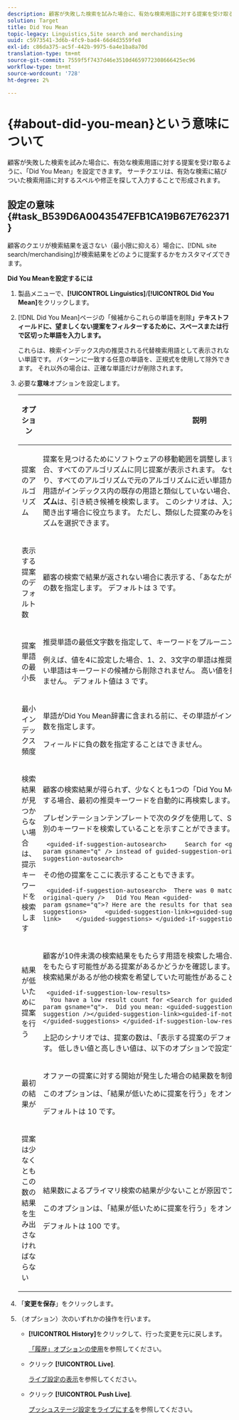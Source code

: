 ```yaml
---
description: 顧客が失敗した検索を試みた場合に、有効な検索用語に対する提案を受け取るように、「Did You Mean」を設定できます。 サーチクエリは、有効な検索に結びついた検索用語に対するスペルや修正を探して入力することで形成されます。
solution: Target
title: Did You Mean
topic-legacy: Linguistics,Site search and merchandising
uuid: c5973541-3d6b-4fc9-bad4-66d4d3559fe8
exl-id: c86da375-ac5f-442b-9975-6a4e1ba8a70d
translation-type: tm+mt
source-git-commit: 7559f5f7437d46e3510d4659772308666425ec96
workflow-type: tm+mt
source-wordcount: '728'
ht-degree: 2%

---
```


# {#about-did-you-mean}という意味について

顧客が失敗した検索を試みた場合に、有効な検索用語に対する提案を受け取るように、「Did You Mean」を設定できます。 サーチクエリは、有効な検索に結びついた検索用語に対するスペルや修正を探して入力することで形成されます。

## 設定の意味{#task_B539D6A0043547EFB1CA19B67E762371}

顧客のクエリが検索結果を返さない（最小限に抑える）場合に、[!DNL site search/merchandising]が検索結果をどのように提案するかをカスタマイズできます。

<!-- 

t_configuring_did_you_mean.xml

 -->

**Did You Meanを設定するには**

1. 製品メニューで、**[!UICONTROL Linguistics]**/**[!UICONTROL Did You Mean]**&#x200B;をクリックします。
1. [!DNL Did You Mean]ページの「候補からこれらの単語を削除&#x200B;**」テキストフィールドに、望ましくない提案をフィルターするために、スペースまたは行で区切った単語を入力します。**

   これらは、検索インデックス内の推奨される代替検索用語として表示されない単語です。 パターンに一致する任意の単語を、正規式を使用して除外できます。 それ以外の場合は、正確な単語だけが削除されます。

1. 必要な&#x200B;**意味**&#x200B;オプションを設定します。

   <!-- 
   
   r_did_you_mean_options.xml
   
   -->

   <table> 
    <thead> 
      <tr> 
      <th colname="col1" class="entry"> <p>オプション </p> </th> 
      <th colname="col2" class="entry"> <p>説明 </p> </th> 
      </tr> 
    </thead>
    <tbody> 
      <tr> 
      <td colname="col1"> <p>提案のアルゴリズム </p> </td> 
      <td colname="col2"> <p>提案を見つけるためにソフトウェアの移動範囲を調整します。 ユーザーが1文字の間違いをした場合、すべてのアルゴリズムに同じ提案が表示されます。 なぜなら、1つの編集で作業候補が見つかり、すべてのアルゴリズムで元のアルゴリズムに近い単語が見つかるからです。 しかし、元の検索用語がインデックス内の既存の用語と類似していない場合、<b>ディープ</b>と<b>NGサーチクエリアルゴリズム</b>は、引き続き候補を検索します。 このシナリオは、入力が困難な固有名を試し、その名前を聞き出す場合に役立ちます。 ただし、類似した提案のみを表示したい場合は、<b>クイック</b>アルゴリズムを選択できます。 </p> </td> 
      </tr> 
      <tr> 
      <td colname="col1"> <p>表示する提案のデフォルト数 </p> </td> 
      <td colname="col2"> <p>顧客の検索で結果が返されない場合に表示する、「あなたが平均したキーワードの提案(0 ～ 20)」の数を指定します。 デフォルトは 3 です。 </p> </td> 
      </tr> 
      <tr> 
      <td colname="col1"> <p>提案単語の最小長 </p> </td> 
      <td colname="col2"> <p>推奨単語の最低文字数を指定して、キーワードをプルーニングします。 </p> <p>例えば、値を4に設定した場合、1、2、3文字の単語は推奨されません。 値0を指定した場合、短い単語はキーワードの候補から削除されません。 高い値を指定すると、通常は用語の提案になりません。 デフォルト値は 3 です。 </p> </td> 
      </tr> 
      <tr> 
      <td colname="col1"> <p>最小インデックス頻度 </p> </td> 
      <td colname="col2"> <p> 単語がDid You Mean辞書に含まれる前に、その単語がインデックスに出現する必要のある最小回数を指定します。 </p> <p>フィールドに負の数を指定することはできません。 </p> </td> 
      </tr> 
      <tr> 
      <td colname="col1"> <p>検索結果が見つからない場合は、提示キーワードを検索します </p> </td> 
      <td colname="col2"> <p>顧客の検索結果が得られず、少なくとも1つの「Did You Mean」キーワードサーチクエリが存在する場合、最初の推奨キーワードを自動的に再検索します。 </p> <p>プレゼンテーションテンプレートで次のタグを使用して、Site Search/Merchandisingが自動的に別のキーワードを検索していることを示すことができます。 </p> <p> <code>&nbsp;&lt;guided-if-suggestion-autosearch&gt;&nbsp;&nbsp;&nbsp;&nbsp;&nbsp;Search&nbsp;for&nbsp;&lt;guided-param&nbsp;gsname="q"&nbsp;/&gt;&nbsp;instead&nbsp;of&nbsp;guided-suggestion-original-query&nbsp;/&gt;&nbsp;&lt;/guided-if-suggestion-autosearch&gt;</code> </p> <p>その他の提案をここに表示することもできます。 </p> <p> <code>&nbsp;&lt;guided-if-suggestion-autosearch&gt;&nbsp;&nbsp;There&nbsp;was&nbsp;0&nbsp;matches&nbsp;for&nbsp;&lt;guided-suggestion-original-query&nbsp;/&gt;&nbsp;&nbsp;&nbsp;Did&nbsp;You&nbsp;Mean&nbsp;&lt;guided-param&nbsp;gsname="q"&gt;?&nbsp;Here&nbsp;are&nbsp;the&nbsp;results&nbsp;for&nbsp;that&nbsp;search.&nbsp;&nbsp;&nbsp;Or&nbsp;Did&nbsp;You&nbsp;Mean&nbsp;&nbsp;&nbsp;&nbsp;&lt;guided-suggestions&gt;&nbsp;&nbsp;&nbsp;&nbsp;&nbsp;&lt;guided-suggestion-link&gt;&lt;guided-suggestion&nbsp;/&gt;&lt;/guided-suggestion-link&gt;&nbsp;&nbsp;&nbsp;&nbsp;&lt;/guided-suggestions&gt;&nbsp;&lt;/guided-if-suggestion-autosearch&gt;</code> </p> </td> 
      </tr> 
      <tr> 
      <td colname="col1"> <p>結果が低いために提案を行う </p> </td> 
      <td colname="col2"> <p>顧客が10件未満の検索結果をもたらす用語を検索した場合、検索エンジンは100件を超える結果をもたらす可能性がある提案があるかどうかを確認します。 その場合は、次のタグを使用して、検索結果があるが他の検索を希望していた可能性があることをユーザーに示すことができます。 </p> <p> <code>&nbsp;&lt;guided-if-suggestion-low-results&gt; &nbsp;&nbsp;You&nbsp;have&nbsp;a&nbsp;low&nbsp;result&nbsp;count&nbsp;for&nbsp;&lt;Search&nbsp;for&nbsp;guided-param&nbsp;gsname="q"&gt;.&nbsp;&nbsp;Did&nbsp;you&nbsp;mean:&nbsp;&lt;guided-suggestion&gt;&lt;guided-suggestion-link&gt;&lt;guided-suggestion&nbsp;/&gt;&lt;/guided-suggestion-link&gt;&lt;guided-if-not-last&gt;,&nbsp;&lt;/guided-if-not-last&gt;&lt;/guided-suggestions&gt;&nbsp;&lt;/guided-if-suggestion-low-results&gt;</code> </p> <p> 上記のシナリオでは、提案の数は、<span class="uicontrol">「</span>表示する提案のデフォルト数」で指定した値で制御されます。 低しきい値と高しきい値は、以下のオプションで設定できます。 </p> </td> 
      </tr> 
      <tr> 
      <td colname="col1"> <p>最初の結果が </p> </td> 
      <td colname="col2"> <p>オファーの提案に対する開始が発生した場合の結果数を制御します。 </p> <p>このオプションは、「<span class="uicontrol">結果が低いために提案を行う</span>」をオンにした場合にのみ表示されます。 </p> <p>デフォルトは 10 です。 </p> </td> 
      </tr> 
      <tr> 
      <td colname="col1"> <p>提案は少なくともこの数の結果を生み出さなければならない </p> </td> 
      <td colname="col2"> <p>結果数によるプライマリ検索の結果が少ないことが原因でフィルターが提案したもの。 </p> <p>このオプションは、「<span class="uicontrol">結果が低いために提案を行う</span>」をオンにした場合にのみ表示されます。 </p> <p>デフォルトは 100 です。 </p> </td> 
      </tr> 
    </tbody> 
    </table>

1. 「**変更を保存**」をクリックします。
1. （オプション）次のいずれかの操作を行います。

   * **[!UICONTROL History]**&#x200B;をクリックして、行った変更を元に戻します。

      [「履歴」オプションの使用](../t-using-the-history-option.md#task_70DD3F87A67242BBBD2CB27156F43002)を参照してください。

   * クリック **[!UICONTROL Live]**.

      [ライブ設定の表示](../c-about-staging.md#task_401A0EBDB5DB4D4CA933CBA7BECDC10F)を参照してください。

   * クリック **[!UICONTROL Push Live]**.

      [プッシュステージ設定をライブにする](../c-about-staging.md#task_44306783B4C0408AAA58B471DAF2D9A4)を参照してください。
